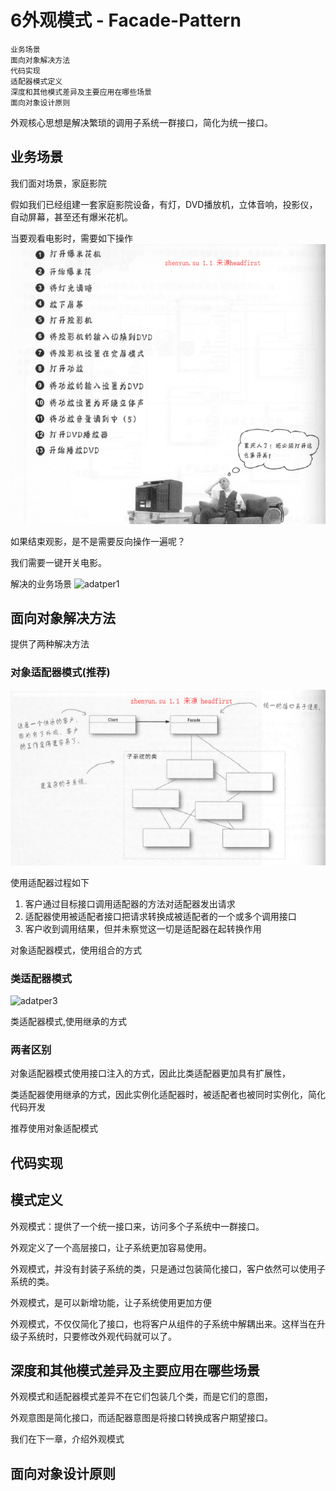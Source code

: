 # 6外观模式 - Facade-Pattern

    业务场景
    面向对象解决方法
    代码实现
    适配器模式定义
    深度和其他模式差异及主要应用在哪些场景
    面向对象设计原则

外观核心思想是解决繁琐的调用子系统一群接口，简化为统一接口。

## 业务场景
我们面对场景，家庭影院

假如我们已经组建一套家庭影院设备，有灯，DVD播放机，立体音响，投影仪，自动屏幕，甚至还有爆米花机。

当要观看电影时，需要如下操作
![facade0](facade0.png)

如果结束观影，是不是需要反向操作一遍呢？

我们需要一键开关电影。

解决的业务场景
![adatper1](adatper1.png)

## 面向对象解决方法

提供了两种解决方法

### 对象适配器模式(推荐)
![facade1](facade1.png)

使用适配器过程如下

1. 客户通过目标接口调用适配器的方法对适配器发出请求
2. 适配器使用被适配者接口把请求转换成被适配者的一个或多个调用接口
3. 客户收到调用结果，但并未察觉这一切是适配器在起转换作用

对象适配器模式，使用组合的方式

### 类适配器模式
![adatper3](adatper3.png)

类适配器模式,使用继承的方式

### 两者区别

对象适配器模式使用接口注入的方式，因此比类适配器更加具有扩展性，

类适配器使用继承的方式，因此实例化适配器时，被适配者也被同时实例化，简化代码开发

推荐使用对象适配模式

## 代码实现


## 模式定义

外观模式：提供了一个统一接口来，访问多个子系统中一群接口。

外观定义了一个高层接口，让子系统更加容易使用。

外观模式，并没有封装子系统的类，只是通过包装简化接口，客户依然可以使用子系统的类。

外观模式，是可以新增功能，让子系统使用更加方便

外观模式，不仅仅简化了接口，也将客户从组件的子系统中解耦出来。这样当在升级子系统时，只要修改外观代码就可以了。


## 深度和其他模式差异及主要应用在哪些场景

外观模式和适配器模式差异不在它们包装几个类，而是它们的意图，

外观意图是简化接口，而适配器意图是将接口转换成客户期望接口。


我们在下一章，介绍外观模式


## 面向对象设计原则
